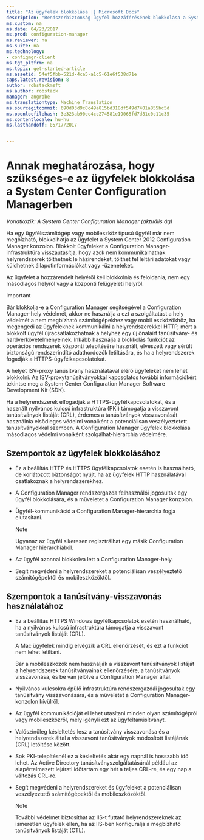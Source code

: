 ```yaml
---
title: "Az ügyfelek blokkolása |} Microsoft Docs"
description: "Rendszerbiztonság ügyfél hozzáférésének blokkolása a System Center Configuration Manager használatával."
ms.custom: na
ms.date: 04/23/2017
ms.prod: configuration-manager
ms.reviewer: na
ms.suite: na
ms.technology:
- configmgr-client
ms.tgt_pltfrm: na
ms.topic: get-started-article
ms.assetid: 54ef5fbb-521d-4ca5-a1c5-61e6f538d71e
caps.latest.revision: 8
author: robstackmsft
ms.author: robstack
manager: angrobe
ms.translationtype: Machine Translation
ms.sourcegitcommit: 690d03d9c8c49a815bd318df549d7401a855bc5d
ms.openlocfilehash: 3e323ab90ec4cc274581e19065fd7d81c0c11c35
ms.contentlocale: hu-hu
ms.lasthandoff: 05/17/2017


---
```

# <a name="determine-whether-to-block-clients-in-system-center-configuration-manager"></a>Annak meghatározása, hogy szükséges-e az ügyfelek blokkolása a System Center Configuration Managerben

*Vonatkozik: A System Center Configuration Manager (aktuális ág)*

Ha egy ügyfélszámítógép vagy mobileszköz típusú ügyfél már nem megbízható, blokkolhatja az ügyfelet a System Center 2012 Configuration Manager konzolon. Blokkolt ügyfeleket a Configuration Manager-infrastruktúra visszautasítja, hogy azok nem kommunikálhatnak helyrendszerek tölthetnek le házirendeket, tölthet fel leltári adatokat vagy küldhetnek állapotinformációkat vagy -üzeneteket.  

 Az ügyfelet a hozzárendelt helyéről kell blokkolnia és feloldania, nem egy másodlagos helyről vagy a központi felügyeleti helyről.  

> [!IMPORTANT]  
>  Bár blokkolja-e a Configuration Manager segítségével a Configuration Manager-hely védelmét, akkor ne használja a ezt a szolgáltatást a hely védelmét a nem megbízható számítógépekhez vagy mobil eszközökhöz, ha megengedi az ügyfeleknek kommunikálni a helyrendszerekkel HTTP, mert a blokkolt ügyfél újracsatlakozhatnak a helyhez egy új önaláírt tanúsítvány- és hardverkövetelményeinek. Inkább használja a blokkolás funkciót az operációs rendszerek központi telepítésére használt, elveszett vagy sérült biztonságú rendszerindító adathordozók letiltására, és ha a helyrendszerek fogadják a HTTPS-ügyfélkapcsolatokat.  

 A helyet ISV-proxy tanúsítvány használatával elérő ügyfeleket nem lehet blokkolni. Az ISV-proxytanúsítványokkal kapcsolatos további információkért tekintse meg a System Center Configuration Manager Software Development Kit (SDK).  

 Ha a helyrendszerek elfogadják a HTTPS-ügyfélkapcsolatokat, és a használt nyilvános kulcsú infrastruktúra (PKI) támogatja a visszavont tanúsítványok listáját (CRL), érdemes a tanúsítványok visszavonását használnia elsődleges védelmi vonalként a potenciálisan veszélyeztetett tanúsítványokkal szemben. A Configuration Manager ügyfelek blokkolása másodlagos védelmi vonalként szolgálhat-hierarchia védelmére.  

##  <a name="BKMK_Block_vs_CRL"></a> Szempontok az ügyfelek blokkolásához  

-   Ez a beállítás HTTP és HTTPS ügyfélkapcsolatok esetén is használható, de korlátozott biztonságot nyújt, ha az ügyfelek HTTP használatával csatlakoznak a helyrendszerekhez.  

-   A Configuration Manager rendszergazda felhasználói jogosultak egy ügyfél blokkolására, és a műveletet a Configuration Manager konzolon.  

-   Ügyfél-kommunikáció a Configuration Manager-hierarchia fogja elutasítani.  

    > [!NOTE]  
    >  Ugyanaz az ügyfél sikeresen regisztrálhat egy másik Configuration Manager hierarchiából.  

-   Az ügyfél azonnal blokkolva lett a Configuration Manager-hely.  

-   Segít megvédeni a helyrendszereket a potenciálisan veszélyeztető számítógépektől és mobileszközöktől.  

## <a name="considerations-for-using-certificate-revocation"></a>Szempontok a tanúsítvány-visszavonás használatához  

-   Ez a beállítás HTTPS Windows ügyfélkapcsolatok esetén használható, ha a nyilvános kulcsú infrastruktúra támogatja a visszavont tanúsítványok listáját (CRL).  

     A Mac ügyfelek mindig elvégzik a CRL ellenőrzését, és ezt a funkciót nem lehet letiltani.  

     Bár a mobileszközök nem használják a visszavont tanúsítványok listáját a helyrendszerek tanúsítványainak ellenőrzésére, a tanúsítványok visszavonása, és be van jelölve a Configuration Manager által.  

-   Nyilvános kulcsokra épülő infrastruktúra rendszergazdái jogosultak egy tanúsítvány visszavonására, és a műveletet a Configuration Manager-konzolon kívülről.  

-   Az ügyfél kommunikációját el lehet utasítani minden olyan számítógépről vagy mobileszközről, mely igényli ezt az ügyféltanúsítványt.  

-   Valószínűleg késleltetés lesz a tanúsítvány visszavonása és a helyrendszerek által a visszavont tanúsítványok módosított listájának (CRL) letöltése között.  

-   Sok PKI-telepítésnél ez a késleltetés akár egy napnál is hosszabb idő lehet. Az Active Directory tanúsítványszolgáltatásánál például az alapértelmezett lejárati időtartam egy hét a teljes CRL-re, és egy nap a változás CRL-re.  

-   Segít megvédeni a helyrendszereket és ügyfeleket a potenciálisan veszélyeztető számítógépektől és mobileszközöktől.  

    > [!NOTE]  
    >  További védelmet biztosíthat az IIS-t futtató helyrendszereknek az ismeretlen ügyfelek ellen, ha az IIS-ben konfigurálja a megbízható tanúsítványok listáját (CTL).  

